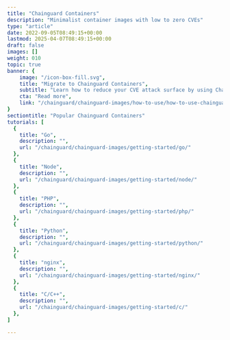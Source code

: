 ```yaml
---
title: "Chainguard Containers"
description: "Minimalist container images with low to zero CVEs"
type: "article"
date: 2022-09-05T08:49:15+00:00
lastmod: 2025-04-07T08:49:15+00:00
draft: false
images: []
weight: 010
topic: true
banner: {
    image: "/icon-box-fill.svg",
    title: "Migrate to Chainguard Containers",
    subtitle: "Learn how to reduce your CVE attack surface by using Chainguard Containers",
    cta: "Read more",
    link: "/chainguard/chainguard-images/how-to-use/how-to-use-chainguard-images/"
}
sectiontitle: "Popular Chainguard Containers"
tutorials: [
  {
    title: "Go",
    description: "",
    url: "/chainguard/chainguard-images/getting-started/go/"
  },
  {
    title: "Node",
    description: "",
    url: "/chainguard/chainguard-images/getting-started/node/"
  },
  {
    title: "PHP",
    description: "",
    url: "/chainguard/chainguard-images/getting-started/php/"
  },
  {
    title: "Python",
    description: "",
    url: "/chainguard/chainguard-images/getting-started/python/"
  },
  {
    title: "nginx",
    description: "",
    url: "/chainguard/chainguard-images/getting-started/nginx/"
  },
  {
    title: "C/C++",
    description: "",
    url: "/chainguard/chainguard-images/getting-started/c/"
  },
]

---
```

